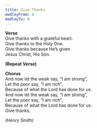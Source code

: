```yaml
---
title: Give Thanks
medleyFrom: 0
medleyTo: 0
---
```


**Verse**  
Give thanks with a grateful heart.  
Give thanks to the Holy One.  
Give thanks because He’s given  
Jesus Christ, His Son.

**(Repeat Verse)**

**Chorus**  
And now let the weak say, “I am strong”,  
Let the poor say, “I am rich”,  
Because of what the Lord has done for us.  
And now let the weak say, “I am strong”,  
Let the poor say, “I am rich”,  
Because of what the Lord has done for us.  
Give thanks.

_(Henry Smith)_
